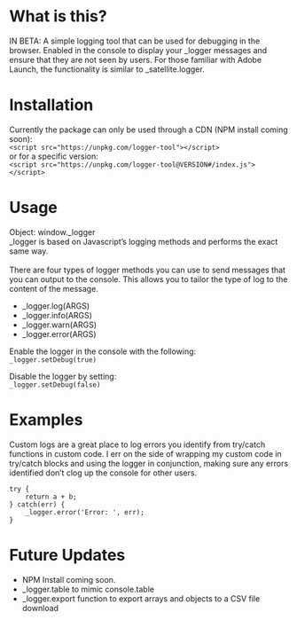 # What is this?
IN BETA: A simple logging tool that can be used for debugging in the browser. Enabled in the console to display your _logger messages and ensure that they are not seen by users. For those familiar with Adobe Launch, the functionality is similar to _satellite.logger.

# Installation
Currently the package can only be used through a CDN (NPM install coming soon):<br>
`<script src="https://unpkg.com/logger-tool"></script>`<br>
or for a specific version:<br>
`<script src="https://unpkg.com/logger-tool@VERSION#/index.js"></script>`

# Usage
Object: window._logger<br>
_logger is based on Javascript’s logging methods and performs the exact same way.<br><br>
There are four types of logger methods you can use to send messages that you can output to the console. This allows you to tailor the type of log to the content of the message.<br>
- _logger.log(ARGS)
- _logger.info(ARGS)
- _logger.warn(ARGS)
- _logger.error(ARGS)

Enable the logger in the console with the following:<br>
`_logger.setDebug(true)`

Disable the logger by setting:<br>
`_logger.setDebug(false)`

# Examples

Custom logs are a great place to log errors you identify from try/catch functions in custom code. I err on the side of wrapping my custom code in try/catch blocks and using the logger in conjunction, making sure any errors identified don’t clog up the console for other users.<br>
```
try {
    return a + b;
} catch(err) {
    _logger.error('Error: ', err);
}
```

# Future Updates

- NPM Install coming soon.
- _logger.table to mimic console.table
- _logger.export function to export arrays and objects to a CSV file download
